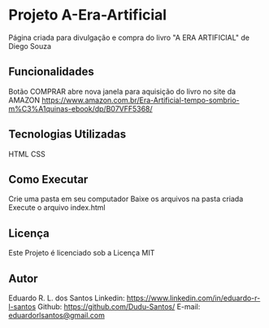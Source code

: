 # Projeto A-Era-Artificial
Página criada para divulgação e compra do livro "A ERA ARTIFICIAL" de Diego Souza 

## Funcionalidades
Botão COMPRAR abre nova janela para aquisição do livro no site da AMAZON
https://www.amazon.com.br/Era-Artificial-tempo-sombrio-m%C3%A1quinas-ebook/dp/B07VFF5368/

## Tecnologias Utilizadas
HTML
CSS

## Como Executar
Crie uma pasta em seu computador
Baixe os arquivos na pasta criada
Execute o arquivo index.html

## Licença
Este Projeto é licenciado sob a Licença MIT

## Autor
Eduardo R. L. dos Santos
Linkedin: https://www.linkedin.com/in/eduardo-r-l-santos
Github: https://github.com/Dudu-Santos/
E-mail: eduardorlsantos@gmail.com
